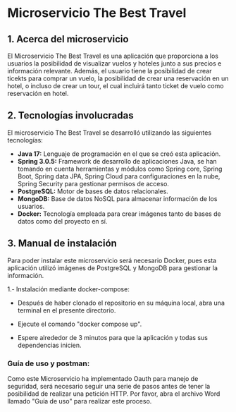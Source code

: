 # Microservicio The Best Travel

## 1. Acerca del microservicio

El Microservicio The Best Travel es una aplicación que proporciona a los usuarios la posibilidad de visualizar vuelos y hoteles junto a sus precios e información relevante.
Además, el usuario tiene la posibilidad de crear ticekts para comprar un vuelo, la posibilidad de crear una reservación en un hotel, o incluso de crear un tour, el cual incluirá tanto ticket de vuelo como reservación en hotel.

## 2. Tecnologías involucradas

El microservicio The Best Travel se desarrolló utilizando las siguientes tecnologías:

- **Java 17:** Lenguaje de programación en el que se creó esta aplicación.
- **Spring 3.0.5:** Framework de desarrollo de aplicaciones Java, se han tomando en cuenta herramientas y módulos como Spring core, Spring Boot, Spring data JPA, Spring Cloud para configuraciones en la nube, Spring Security para gestionar permisos de acceso.
- **PostgreSQL:** Motor de bases de datos relacionales.
- **MongoDB:** Base de datos NoSQL para almacenar información de los usuarios.
- **Docker:** Tecnología empleada para crear imágenes tanto de bases de datos como del proyecto en sí.

## 3. Manual de instalación

Para poder instalar este microservicio será necesario Docker, pues esta aplicación utilizó imágenes de PostgreSQL y MongoDB para gestionar la información.

1.- Instalación mediante docker-compose: 

- Después de haber clonado el repositorio en su máquina local, abra una terminal en el presente directorio.

- Ejecute el comando "docker compose up".

- Espere alrededor de 3 minutos para que la aplicación y todas sus dependencias inicien.

### Guía de uso y postman:

Como este Microservicio ha implementado Oauth para manejo de seguridad, será necesario seguir una serie de pasos antes de tener la posibilidad de realizar una petición HTTP. 
Por favor, abra el archivo Word llamado "Guía de uso" para realizar este proceso.

